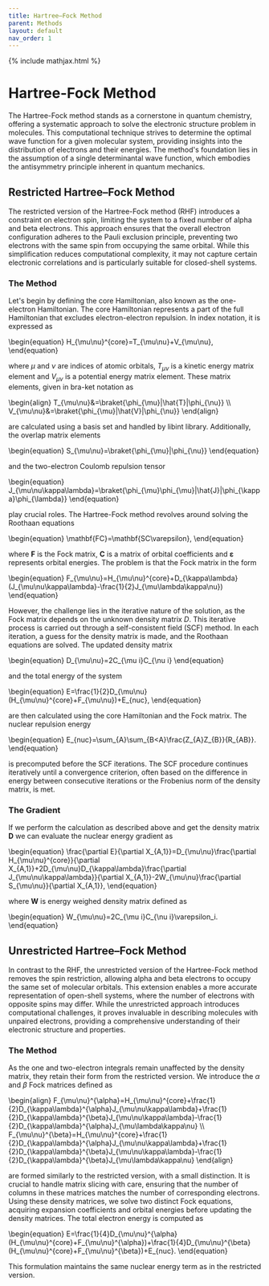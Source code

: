 ```yaml
---
title: Hartree–Fock Method
parent: Methods
layout: default
nav_order: 1
---
```

{% include mathjax.html %}

# Hartree-Fock Method

The Hartree-Fock method stands as a cornerstone in quantum chemistry, offering a systematic approach to solve the electronic structure problem in molecules. This computational technique strives to determine the optimal wave function for a given molecular system, providing insights into the distribution of electrons and their energies. The method's foundation lies in the assumption of a single determinantal wave function, which embodies the antisymmetry principle inherent in quantum mechanics.

## Restricted Hartree–Fock Method

The restricted version of the Hartree-Fock method (RHF) introduces a constraint on electron spin, limiting the system to a fixed number of alpha and beta electrons. This approach ensures that the overall electron configuration adheres to the Pauli exclusion principle, preventing two electrons with the same spin from occupying the same orbital. While this simplification reduces computational complexity, it may not capture certain electronic correlations and is particularly suitable for closed-shell systems.

### The Method

Let's begin by defining the core Hamiltonian, also known as the one-electron Hamiltonian. The core Hamiltonian represents a part of the full Hamiltonian that excludes electron-electron repulsion. In index notation, it is expressed as 

\begin{equation}
H_{\mu\nu}^{core}=T_{\mu\nu}+V_{\mu\nu},
\end{equation}

where $\mu$ and $\nu$ are indices of atomic orbitals, $T_{\mu\nu}$ is a kinetic energy matrix element and $V_{\mu\nu}$ is a potential energy matrix element. These matrix elements, given in bra-ket notation as 

\begin{align}
T_{\mu\nu}&=\braket{\phi_{\mu}|\hat{T}|\phi_{\nu}} \\\\\
V_{\mu\nu}&=\braket{\phi_{\mu}|\hat{V}|\phi_{\nu}}
\end{align}

are calculated using a basis set and handled by libint library. Additionally, the overlap matrix elements

\begin{equation}
S_{\mu\nu}=\braket{\phi_{\mu}|\phi_{\nu}}
\end{equation}

and the two-electron Coulomb repulsion tensor

\begin{equation}
J_{\mu\nu\kappa\lambda}=\braket{\phi_{\mu}\phi_{\mu}|\hat{J}|\phi_{\kappa}\phi_{\lambda}}
\end{equation}

play crucial roles. The Hartree-Fock method revolves around solving the Roothaan equations

\begin{equation}
\mathbf{FC}=\mathbf{SC\varepsilon},
\end{equation}

where $\mathbf{F}$ is the Fock matrix, $\mathbf{C}$ is a matrix of orbital coefficients and $\mathbf{\varepsilon}$ represents orbital energies. The problem is that the Fock matrix in the form

\begin{equation}
F_{\mu\nu}=H_{\mu\nu}^{core}+D_{\kappa\lambda}(J_{\mu\nu\kappa\lambda}-\frac{1}{2}J_{\mu\lambda\kappa\nu})
\end{equation}

However, the challenge lies in the iterative nature of the solution, as the Fock matrix depends on the unknown density matrix $D$. This iterative process is carried out through a self-consistent field (SCF) method. In each iteration, a guess for the density matrix is made, and the Roothaan equations are solved. The updated density matrix

\begin{equation}
D_{\mu\nu}=2C_{\mu i}C_{\nu i}
\end{equation}

and the total energy of the system

\begin{equation}
E=\frac{1}{2}D_{\mu\nu}(H_{\mu\nu}^{core}+F_{\mu\nu})+E_{nuc},
\end{equation}

are then calculated using the core Hamiltonian and the Fock matrix. The nuclear repulsion energy

\begin{equation}
E_{nuc}=\sum_{A}\sum_{B<A}\frac{Z_{A}Z_{B}}{R_{AB}}.
\end{equation}

is precomputed before the SCF iterations. The SCF procedure continues iteratively until a convergence criterion, often based on the difference in energy between consecutive iterations or the Frobenius norm of the density matrix, is met.

### The Gradient

If we perform the calculation as described above and get the density matrix $\mathbf{D}$ we can evaluate the nuclear energy gradient as

\begin{equation}
\frac{\partial E}{\partial X_{A,1}}=D_{\mu\nu}\frac{\partial H_{\mu\nu}^{core}}{\partial X_{A,1}}+2D_{\mu\nu}D_{\kappa\lambda}\frac{\partial J_{\mu\nu\kappa\lambda}}{\partial X_{A,1}}-2W_{\mu\nu}\frac{\partial S_{\mu\nu}}{\partial X_{A,1}},
\end{equation}

where $\mathbf{W}$ is energy weighed density matrix defined as

\begin{equation}
W_{\mu\nu}=2C_{\mu i}C_{\nu i}\varepsilon_i.
\end{equation}

## Unrestricted Hartree–Fock Method

In contrast to the RHF, the unrestricted version of the Hartree-Fock method removes the spin restriction, allowing alpha and beta electrons to occupy the same set of molecular orbitals. This extension enables a more accurate representation of open-shell systems, where the number of electrons with opposite spins may differ. While the unrestricted approach introduces computational challenges, it proves invaluable in describing molecules with unpaired electrons, providing a comprehensive understanding of their electronic structure and properties.

### The Method

As the one and two-electron integrals remain unaffected by the density matrix, they retain their form from the restricted version. We introduce the $\alpha$ and $\beta$ Fock matrices defined as

\begin{align}
F_{\mu\nu}^{\alpha}=H_{\mu\nu}^{core}+\frac{1}{2}D_{\kappa\lambda}^{\alpha}J_{\mu\nu\kappa\lambda}+\frac{1}{2}D_{\kappa\lambda}^{\beta}J_{\mu\nu\kappa\lambda}-\frac{1}{2}D_{\kappa\lambda}^{\alpha}J_{\mu\lambda\kappa\nu} \\\\\
F_{\mu\nu}^{\beta}=H_{\mu\nu}^{core}+\frac{1}{2}D_{\kappa\lambda}^{\alpha}J_{\mu\nu\kappa\lambda}+\frac{1}{2}D_{\kappa\lambda}^{\beta}J_{\mu\nu\kappa\lambda}-\frac{1}{2}D_{\kappa\lambda}^{\beta}J_{\mu\lambda\kappa\nu}
\end{align}

are formed similarly to the restricted version, with a small distinction. It is crucial to handle matrix slicing with care, ensuring that the number of columns in these matrices matches the number of corresponding electrons. Using these density matrices, we solve two distinct Fock equations, acquiring expansion coefficients and orbital energies before updating the density matrices. The total electron energy is computed as

\begin{equation}
E=\frac{1}{4}D_{\mu\nu}^{\alpha}(H_{\mu\nu}^{core}+F_{\mu\nu}^{\alpha})+\frac{1}{4}D_{\mu\nu}^{\beta}(H_{\mu\nu}^{core}+F_{\mu\nu}^{\beta})+E_{nuc}.
\end{equation}

This formulation maintains the same nuclear energy term as in the restricted version.
